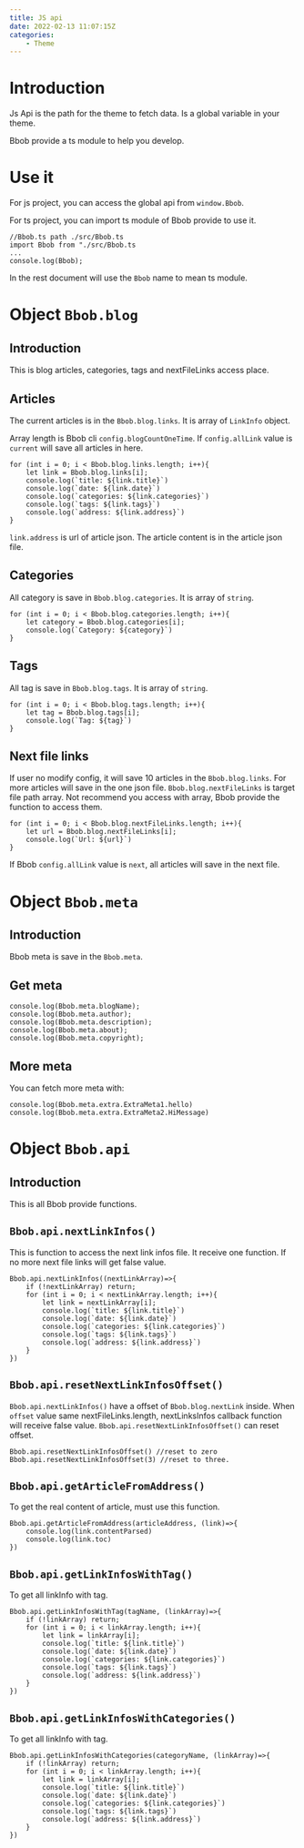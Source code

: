 ```yaml
---
title: JS api
date: 2022-02-13 11:07:15Z
categories:
    - Theme
---
```

# Introduction
Js Api is the path for the theme to fetch data. Is a global variable in your theme.

Bbob provide a ts module to help you develop.

# Use it
For js project, you can access the global api from `window.Bbob`.

For ts project, you can import ts module of Bbob provide to use it.
```
//Bbob.ts path ./src/Bbob.ts
import Bbob from "./src/Bbob.ts
...
console.log(Bbob);
```

In the rest document will use the `Bbob` name to mean ts module.

# Object `Bbob.blog`
## Introduction
This is blog articles, categories, tags and nextFileLinks access place.

## Articles
The current articles is in the `Bbob.blog.links`. It is array of `LinkInfo` object. 

Array length is Bbob cli `config.blogCountOneTime`. If `config.allLink` value is `current` will save all articles in here.
```
for (int i = 0; i < Bbob.blog.links.length; i++){
    let link = Bbob.blog.links[i];
    console.log(`title: ${link.title}`)
    console.log(`date: ${link.date}`)
    console.log(`categories: ${link.categories}`)
    console.log(`tags: ${link.tags}`)
    console.log(`address: ${link.address}`)
}
```
`link.address` is url of article json. The article content is in the article json file.

## Categories
All category is save in `Bbob.blog.categories`. It is array of `string`.
```
for (int i = 0; i < Bbob.blog.categories.length; i++){
    let category = Bbob.blog.categories[i];
    console.log(`Category: ${category}`)
}
```

## Tags
All tag is save in `Bbob.blog.tags`. It is array of `string`.
```
for (int i = 0; i < Bbob.blog.tags.length; i++){
    let tag = Bbob.blog.tags[i];
    console.log(`Tag: ${tag}`)
}
```

## Next file links
If user no modify config, it will save 10 articles in the `Bbob.blog.links`. For more articles will save in the one json file. `Bbob.blog.nextFileLinks` is target file path array. Not recommend you access with array, Bbob provide the function to access them.
```
for (int i = 0; i < Bbob.blog.nextFileLinks.length; i++){
    let url = Bbob.blog.nextFileLinks[i];
    console.log(`Url: ${url}`)
}
```
If Bbob `config.allLink` value is `next`, all articles will save in the next file.

# Object `Bbob.meta`
## Introduction
Bbob meta is save in the `Bbob.meta`.

## Get meta
```
console.log(Bbob.meta.blogName);
console.log(Bbob.meta.author);
console.log(Bbob.meta.description);
console.log(Bbob.meta.about);
console.log(Bbob.meta.copyright);
```

## More meta
You can fetch more meta with:
```
console.log(Bbob.meta.extra.ExtraMeta1.hello)
console.log(Bbob.meta.extra.ExtraMeta2.HiMessage)
```

# Object `Bbob.api`
## Introduction
This is all Bbob provide functions.

## `Bbob.api.nextLinkInfos()`
This is function to access the next link infos file. It receive one function. If no more next file links will get false value.
```
Bbob.api.nextLinkInfos((nextLinkArray)=>{
    if (!nextLinkArray) return;
    for (int i = 0; i < nextLinkArray.length; i++){
        let link = nextLinkArray[i];
        console.log(`title: ${link.title}`)
        console.log(`date: ${link.date}`)
        console.log(`categories: ${link.categories}`)
        console.log(`tags: ${link.tags}`)
        console.log(`address: ${link.address}`)
    }
})
```

## `Bbob.api.resetNextLinkInfosOffset()`
`Bbob.api.nextLinkInfos()` have a offset of `Bbob.blog.nextLink` inside. When `offset` value same nextFileLinks.length, nextLinksInfos callback function will receive false value. `Bbob.api.resetNextLinkInfosOffset()` can reset offset.
```
Bbob.api.resetNextLinkInfosOffset() //reset to zero
Bbob.api.resetNextLinkInfosOffset(3) //reset to three.
```

## `Bbob.api.getArticleFromAddress()`
To get the real content of article, must use this function.
```
Bbob.api.getArticleFromAddress(articleAddress, (link)=>{
    console.log(link.contentParsed)
    console.log(link.toc)
})
```

## `Bbob.api.getLinkInfosWithTag()`
To get all linkInfo with tag.
```
Bbob.api.getLinkInfosWithTag(tagName, (linkArray)=>{
    if (!linkArray) return;
    for (int i = 0; i < linkArray.length; i++){
        let link = linkArray[i];
        console.log(`title: ${link.title}`)
        console.log(`date: ${link.date}`)
        console.log(`categories: ${link.categories}`)
        console.log(`tags: ${link.tags}`)
        console.log(`address: ${link.address}`)
    }
})
```

## `Bbob.api.getLinkInfosWithCategories()`
To get all linkInfo with tag.
```
Bbob.api.getLinkInfosWithCategories(categoryName, (linkArray)=>{
    if (!linkArray) return;
    for (int i = 0; i < linkArray.length; i++){
        let link = linkArray[i];
        console.log(`title: ${link.title}`)
        console.log(`date: ${link.date}`)
        console.log(`categories: ${link.categories}`)
        console.log(`tags: ${link.tags}`)
        console.log(`address: ${link.address}`)
    }
})
```
